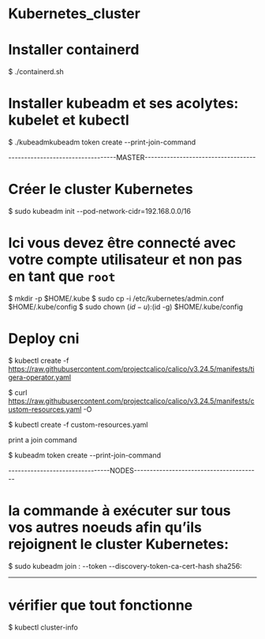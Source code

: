 # Kubernetes_cluster


# Installer containerd
   $ ./containerd.sh

# Installer kubeadm et ses acolytes: kubelet et kubectl
   $ ./kubeadmkubeadm token create --print-join-command

----------------------------------MASTER-----------------------------------
# Créer le cluster Kubernetes
   $ sudo kubeadm init --pod-network-cidr=192.168.0.0/16

# Ici vous devez être connecté avec votre compte utilisateur et non pas en tant que `root`
   $ mkdir -p $HOME/.kube
   $ sudo cp -i /etc/kubernetes/admin.conf $HOME/.kube/config
   $ sudo chown $(id -u):$(id -g) $HOME/.kube/config

#  Deploy cni
   $ kubectl create -f https://raw.githubusercontent.com/projectcalico/calico/v3.24.5/manifests/tigera-operator.yaml

   $ curl https://raw.githubusercontent.com/projectcalico/calico/v3.24.5/manifests/custom-resources.yaml -O

   $ kubectl create -f custom-resources.yaml
   
   
   print a join command
   
   $ kubeadm token create --print-join-command

--------------------------------NODES----------------------------------------

# la commande à exécuter sur tous vos autres noeuds afin qu’ils rejoignent le cluster Kubernetes:
   $ sudo kubeadm join <control-plane-host>:<control-plane-port> --token <token> --discovery-token-ca-cert-hash sha256:<hash>

------------------------------------------------------------------------------

# vérifier que tout fonctionne
   $ kubectl cluster-info 
